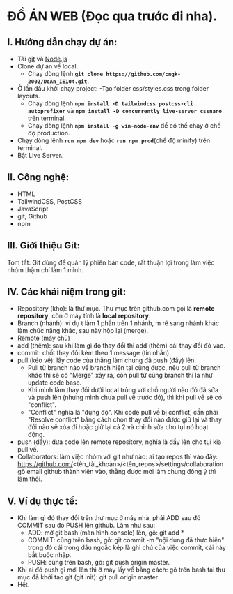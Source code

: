 # ĐỒ ÁN WEB (Đọc qua trước đi nha).

## I. Hướng dẫn chạy dự án:

- Tải [git](https://git-scm.com) và [Node.js](https://nodejs.org/en/download)
- Clone dự án về local.
  - Chạy dòng lệnh **`git clone https://github.com/cngk-2002/DoAn_IE104.git`**.
- Ở lần đầu khởi chạy project:
  -Tạo folder css/styles.css trong folder layouts.
  - Chạy dòng lệnh **`npm install -D tailwindcss postcss-cli autoprefixer`** và **`npm install -D concurrently live-server cssnano`** trên terminal.
  - Chạy dòng lệnh **`npm install -g win-node-env`** để có thể chạy ở chế độ production.
- Chạy dòng lệnh **`run npm dev`** hoặc **`run npm prod`**(chế độ minify) trên terminal.
- Bật Live Server.

## II. Công nghệ:

- HTML
- TailwindCSS, PostCSS
- JavaScript
- git, Github
- npm

## III. Giới thiệu Git:

Tóm tắt: Git dùng để quản lý phiên bản code, rất thuận lợi trong làm việc nhóm thậm chí làm 1 mình.

## IV. Các khái niệm trong git:

- Repository (kho): là thư mục. Thư mục trên github.com gọi là **remote repository**, còn ở máy tính là **local repository**.
- Branch (nhánh): ví dụ t làm 1 phần trên 1 nhánh, m rẽ sang nhánh khác làm chức năng khác, sau này hộp lại (merge).
- Remote (máy chủ)
- add (thêm): sau khi làm gì đó thay đổi thì add (thêm) cái thay đổi đó vào.
- commit: chốt thay đổi kèm theo 1 message (tin nhắn).
- pull (kéo về): lấy code của thằng làm chung đã push (đẩy) lên.
  - Pull từ branch nào về branch hiện tại cũng được, nếu pull từ branch khác thì sẽ có "Merge" xảy ra, còn pull từ cũng branch thì là như update code base.
  - Khi mình làm thay đổi dưới local trùng với chỗ người nào đó đã sửa và push lên (nhưng mình chưa pull về trước đó), thì khi pull về sẽ có "conflict".
  - "Conflict" nghĩa là "đụng độ". Khi code pull về bị conflict, cần phải "Resolve conflict" bằng cách chọn thay đổi nào được giữ lại và thay đổi nào sẽ xóa đi hoặc giữ lại cả 2 và chỉnh sửa cho tụi nó hoạt động.
- push (đẩy): đưa code lên remote repository, nghĩa là đẩy lên cho tụi kia pull về.
- Collaborators: làm việc nhóm với git như nào:
  ai tạo repos thì vào đây: https://github.com/<tên_tài_khoản>/<tên_repos>/settings/collaboration
  gõ email github thành viên vào, thằng được mời làm chung đồng ý thì làm thôi.

## V. Ví dụ thực tế:

- Khi làm gì đó thay đổi trên thư mục ở máy nhà, phải ADD sau đó COMMIT sau đó PUSH lên github. Làm như sau:
  - ADD: mở git bash (màn hình console) lên, gõ: git add \*
  - COMMIT: cũng trên bash, gõ: git commit -m "nội dụng đã thực hiện" trong đó cái trong dấu ngoặc kép là ghi chú của việc commit, cái này bắt buộc nhập.
  - PUSH: cũng trên bash, gõ: git push origin master.
- Khi ai đó push gì mới lên thì ở máy lấy về bằng cách: gõ trên bash tại thư mục đã khởi tạo git (git init): git pull origin master
- Hết.
